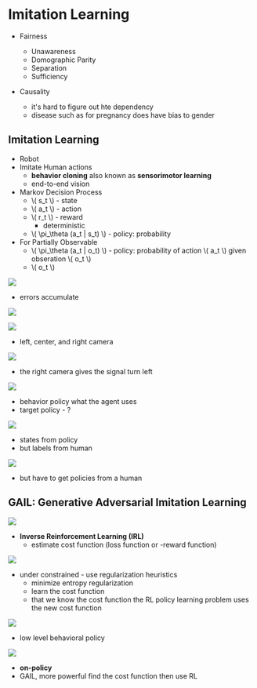 # Imitation Learning

* Fairness
    * Unawareness
    * Domographic Parity
    * Separation
    * Sufficiency

* Causality
    * it's hard to figure out hte dependency
    * disease such as for pregnancy does have bias to gender

## Imitation Learning
* Robot
* Imitate Human actions
    * __behavior cloning__ also known as __sensorimotor learning__
    * end-to-end vision
* Markov Decision Process
    * \\( s_t \\) - state
    * \\( a_t \\) - action
    * \\( r_t \\) - reward
        * deterministic
    * \\( \pi_\theta (a_t | s_t) \\) - policy: probability
* For Partially Observable
    * \\( \pi_\theta (a_t | o_t) \\) - policy: probability of action \\( a_t \\) given obseration \\( o_t \\)
    * \\( o_t \\)


![](https://i.imgur.com/jDI1ZiI.png)

* errors accumulate

![](https://i.imgur.com/x6hT1n3.png)

![](https://i.imgur.com/lhpVC4R.png)

* left, center, and right camera

![](https://i.imgur.com/Fs8e7Yv.png)

* the right camera gives the signal turn left

![](https://i.imgur.com/NM18VPb.png)

* behavior policy what the agent uses
* target policy - ?

![](https://i.imgur.com/HOapigK.png)

* states from policy
* but labels from human

![](https://i.imgur.com/wpRSTbW.png)

* but have to get policies from a human

## GAIL: Generative Adversarial Imitation Learning

![](https://i.imgur.com/dfseUk0.png)

* __Inverse Reinforcement Learning (IRL)__
    * estimate cost function (loss function or -reward function)

![](https://i.imgur.com/61l56O0.png)

* under constrained - use regularization heuristics
    * minimize entropy regularization
    * learn the cost function
    * that we know the cost function the RL policy learning problem uses the new cost function

![](https://i.imgur.com/uf7Ww4C.png)

* low level behavioral policy

![](https://i.imgur.com/uf7Ww4C.png)

* __on-policy__
* GAIL, more powerful find the cost function then use RL
